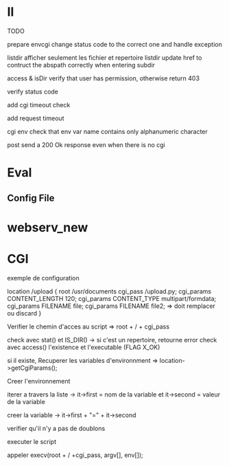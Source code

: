 # II

TODO

prepare envcgi  change status code to the correct one and handle exception

listdir   afficher seulement les fichier et repertoire
listdir   update href to contruct the abspath correctly when entering subdir

access & isDir  verify that user has permission, otherwise return 403

verify status code 

add cgi timeout check

add request timeout

cgi env    check that env var name contains only alphanumeric character

post    send a 200 Ok response even when there is no cgi

# Eval 

## Config File


# webserv_new

# CGI

exemple de configuration 

location /upload {
    root /usr/documents
    cgi_pass /upload.py;
    cgi_params CONTENT_LENGTH 120;
    cgi_params CONTENT_TYPE multipart/formdata;
    cgi_params FILENAME file;
    cgi_params FILENAME file2; => doit remplacer ou discard
}

Verifier le chemin d'acces au script => root + / + cgi_pass

check avec stat() et IS_DIR() -> si c'est un repertoire, retourne error
check avec access() l'existence et l'executable (FLAG X_OK)

si il existe, 
Recuperer les variables d'environnment => location->getCgiParams();

Creer l'environnement

iterer a travers la liste -> it->first = nom de la variable et it->second = valeur de la variable

creer la variable -> it->first + "=" + it->second

verifier qu'il n'y a pas de doublons

executer le script

appeler execv(root + / +cgi_pass, argv[], env[]);





    
